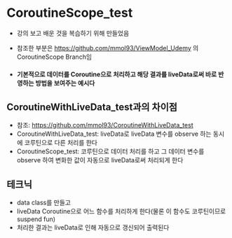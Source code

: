 # CoroutineScope_test

* 강의 보고 배운 것을 복습하기 위해 만들었음
* 참조한 부분은 https://github.com/mmol93/ViewModel_Udemy 의 CoroutineScope Branch임

* #### 기본적으로 데이터를 Coroutine으로 처리하고 해당 결과를 liveData로써 바로 반영하는 방법을 보여주는 예시다

##  CoroutineWithLiveData_test과의 차이점
- 참조: https://github.com/mmol93/CoroutineWithLiveData_test
- CoroutineWithLiveData_test: liveData로 liveData 변수를 observe 하는 동시에 코루틴으로 다른 처리를 한다
- CoroutineScope_test: 코루틴으로 데이터 처리를 하고 그 데이터 변수를 observe 하여 변화한 값이 자동으로 liveData로써 처리되게 한다

## 테크닉
- data class를 만들고
- liveData Coroutine으로 어느 함수를 처리하게 한다(물론 이 함수도 코루틴이므로 suspend fun)
- 처리한 결과는 liveData로 인해 자동으로 갱신되어 출력된다
